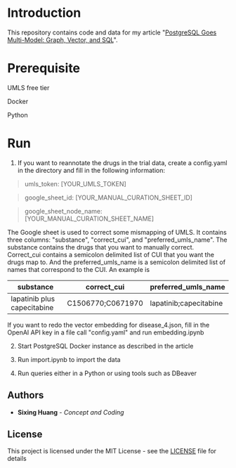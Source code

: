 
  
  

# Introduction

  

This repository contains code and data for my article "[PostgreSQL Goes Multi-Model: Graph, Vector, and SQL](https://dgg32.medium.com/postgresql-goes-multi-model-graph-vector-and-sql-5f27dbc04835)".

  
  
  

  

# Prerequisite

  

UMLS free tier

  
Docker

Python

  
  

# Run

1. If you want to reannotate the drugs in the trial data, create a config.yaml in the directory and fill in the following information:

>  umls_token: [YOUR_UMLS_TOKEN]

> google_sheet_id: [YOUR_MANUAL_CURATION_SHEET_ID]

> google_sheet_node_name: [YOUR_MANUAL_CURATION_SHEET_NAME]

  

The Google sheet is used to correct some mismapping of UMLS. It contains three columns: "substance", "correct_cui", and "preferred_umls_name". The substance contains the drugs that you want to manually correct. Correct_cui contains a semicolon delimited list of CUI that you want the drugs map to. And the preferred_umls_name is a semicolon delimited list of names that correspond to the CUI. An example is

  
| substance |  correct_cui|preferred_umls_name|
|--|--|--|
| lapatinib plus capecitabine  | C1506770;C0671970 |lapatinib;capecitabine|


If you want to redo the vector embedding for disease_4.json, fill in the OpenAI API key in a file call "config.yaml" and run embedding.ipynb

2. Start PostgreSQL Docker instance as described in the article  

3. Run import.ipynb to import the data

4. Run queries either in a Python or using tools such as DBeaver

## Authors

  

  

*  **Sixing Huang** - *Concept and Coding*

  

  

## License

  

  

This project is licensed under the MIT License - see the [LICENSE](LICENSE) file for details
